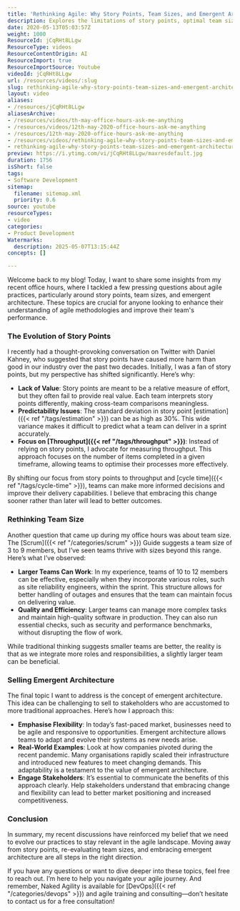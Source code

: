 ```yaml
---
title: 'Rethinking Agile: Why Story Points, Team Sizes, and Emergent Architecture Need a Fresh Perspective'
description: Explores the limitations of story points, optimal team sizes, and the benefits of emergent architecture for improving agile practices and team performance.
date: 2020-05-13T05:03:57Z
weight: 1000
ResourceId: jCqRHt8LLgw
ResourceType: videos
ResourceContentOrigin: AI
ResourceImport: true
ResourceImportSource: Youtube
videoId: jCqRHt8LLgw
url: /resources/videos/:slug
slug: rethinking-agile-why-story-points-team-sizes-and-emergent-architecture-need-a-fresh-perspective
layout: video
aliases:
- /resources/jCqRHt8LLgw
aliasesArchive:
- /resources/videos/th-may-office-hours-ask-me-anything
- /resources/videos/12th-may-2020-office-hours-ask-me-anything
- /resources/12th-may-2020-office-hours-ask-me-anything
- /resources/videos/rethinking-agile-why-story-points-team-sizes-and-emergent-architecture-need-a-fresh-perspective
- rethinking-agile-why-story-points-team-sizes-and-emergent-architecture-need-a-fresh-perspective
preview: https://i.ytimg.com/vi/jCqRHt8LLgw/maxresdefault.jpg
duration: 1756
isShort: false
tags:
- Software Development
sitemap:
  filename: sitemap.xml
  priority: 0.6
source: youtube
resourceTypes:
- video
categories:
- Product Development
Watermarks:
  description: 2025-05-07T13:15:44Z
concepts: []

---
```

Welcome back to my blog! Today, I want to share some insights from my recent office hours, where I tackled a few pressing questions about agile practices, particularly around story points, team sizes, and emergent architecture. These topics are crucial for anyone looking to enhance their understanding of agile methodologies and improve their team's performance.

### The Evolution of Story Points

I recently had a thought-provoking conversation on Twitter with Daniel Kahney, who suggested that story points have caused more harm than good in our industry over the past two decades. Initially, I was a fan of story points, but my perspective has shifted significantly. Here’s why:

- **Lack of Value**: Story points are meant to be a relative measure of effort, but they often fail to provide real value. Each team interprets story points differently, making cross-team comparisons meaningless.
- **Predictability Issues**: The standard deviation in story point [estimation]({{< ref "/tags/estimation" >}}) can be as high as 30%. This wide variance makes it difficult to predict what a team can deliver in a sprint accurately.
- **Focus on [Throughput]({{< ref "/tags/throughput" >}})**: Instead of relying on story points, I advocate for measuring throughput. This approach focuses on the number of items completed in a given timeframe, allowing teams to optimise their processes more effectively.

By shifting our focus from story points to throughput and [cycle time]({{< ref "/tags/cycle-time" >}}), teams can make more informed decisions and improve their delivery capabilities. I believe that embracing this change sooner rather than later will lead to better outcomes.

### Rethinking Team Size

Another question that came up during my office hours was about team size. The [Scrum]({{< ref "/categories/scrum" >}}) Guide suggests a team size of 3 to 9 members, but I’ve seen teams thrive with sizes beyond this range. Here’s what I’ve observed:

- **Larger Teams Can Work**: In my experience, teams of 10 to 12 members can be effective, especially when they incorporate various roles, such as site reliability engineers, within the sprint. This structure allows for better handling of outages and ensures that the team can maintain focus on delivering value.
- **Quality and Efficiency**: Larger teams can manage more complex tasks and maintain high-quality software in production. They can also run essential checks, such as security and performance benchmarks, without disrupting the flow of work.

While traditional thinking suggests smaller teams are better, the reality is that as we integrate more roles and responsibilities, a slightly larger team can be beneficial.

### Selling Emergent Architecture

The final topic I want to address is the concept of emergent architecture. This idea can be challenging to sell to stakeholders who are accustomed to more traditional approaches. Here’s how I approach this:

- **Emphasise Flexibility**: In today’s fast-paced market, businesses need to be agile and responsive to opportunities. Emergent architecture allows teams to adapt and evolve their systems as new needs arise.
- **Real-World Examples**: Look at how companies pivoted during the recent pandemic. Many organisations rapidly scaled their infrastructure and introduced new features to meet changing demands. This adaptability is a testament to the value of emergent architecture.
- **Engage Stakeholders**: It’s essential to communicate the benefits of this approach clearly. Help stakeholders understand that embracing change and flexibility can lead to better market positioning and increased competitiveness.

### Conclusion

In summary, my recent discussions have reinforced my belief that we need to evolve our practices to stay relevant in the agile landscape. Moving away from story points, re-evaluating team sizes, and embracing emergent architecture are all steps in the right direction. 

If you have any questions or want to dive deeper into these topics, feel free to reach out. I’m here to help you navigate your agile journey. And remember, Naked Agility is available for [DevOps]({{< ref "/categories/devops" >}}) and agile training and consulting—don’t hesitate to contact us for a free consultation!
